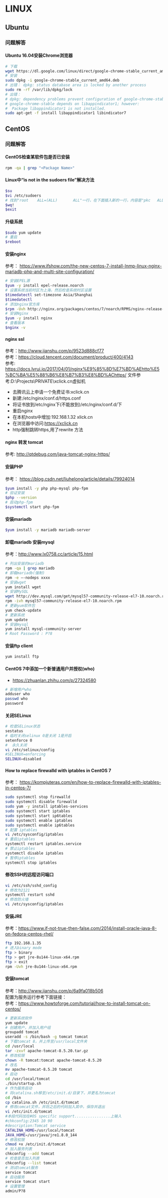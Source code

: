 # LINUX
## Ubuntu
### 问题解答
#### Ubuntu 16.04安装Chrome浏览器
```bash
# 下载
wget https://dl.google.com/linux/direct/google-chrome-stable_current_amd64.deb
# 安装
sudo dpkg -i google-chrome-stable_current_amd64.deb
# 出错： dpkg: status database area is locked by another process
sudo rm -rf /var/lib/dpkg/lock
# 出错： 
# dpkg: dependency problems prevent configuration of google-chrome-stable:
# google-chrome-stable depends on libappindicator1; however:
#  Package libappindicator1 is not installed.
sudo apt-get -f install libappindicator1 libindicator7
```


## CentOS
### 问题解答
#### CentOS检查某软件包是否已安装
```bash
rpm -qa | grep "<Package Name>"
```

#### Linux中“is not in the sudoers file”解决方法
```bash
$su
$vi /etc/sudoers
# 找到"root    ALL=(ALL)       ALL"一行，在下面插入新的一行，内容是"pkc   ALL=(ALL)       ALL"
$wq!
$exit
```
#### 升级系统
```bash
$sudo yum update
# 重启
$reboot  
```

#### 安装nginx
参考： https://www.ifshow.com/the-new-centos-7-install-lnmp-linux-nginx-mariadb-php-and-multi-site-configuration/
```bash
# 安装EPEL源
$yum -y install epel-release.noarch
# 设置系统当前时区为上海，然后检查系统时区设置
$timedatectl set-timezone Asia/Shanghai
$timedatectl
# 添加nginx官方库
$rpm -Uvh http://nginx.org/packages/centos/7/noarch/RPMS/nginx-release-centos-7-0.el7.ngx.noarch.rpm
# 安装Nginx
$yum -y install nginx
# 查看版本
$nginx -v
```

#### nginx ssl
参考：http://www.jianshu.com/p/9523d888cf77   
参考：https://cloud.tencent.com/document/product/400/4143  
参考: https://docs.lvrui.io/2017/04/01/nginx%E9%85%8D%E7%BD%AEhttp%E5%BC%BA%E5%88%B6%E8%B7%B3%E8%BD%AChttps/
文件参考:D:\Projects\PRIVATE\xclick.cn虚拟机
* 去腾讯云上申请一个免费证书:xclick.cn
* 新建:/etc/nginx/conf.d/https.conf
* 将证书放到/etc/nginx下(不能放到)/etc/nginx/conf.d/下
* 重启nginx
* 在本机hosts中增加:192.168.1.32 xlick.cn
* 在浏览器中访问:https://xclick.cn
* http强制跳转https,用了rewrite 方法

#### nginx 转发 tomcat
参考: http://qtdebug.com/java-tomcat-nginx-https/

#### 安装PHP
参考： https://blog.csdn.net/liuhelong/article/details/79924014
```bash
$yum install -y php php-mysql php-fpm
# 验证安装
$php --version
# 启动php-fpm
$systemctl start php-fpm
```

#### 安装mariadb
```bash
$yum install -y mariadb mariadb-server
```  

#### 卸载mariadb 安装mysql
参考：http://www.lx0758.cc/article/15.html
```bash
# 列出安装的mariadb
rpm -qa | grep mariadb
# 卸载mariadb(强制)
rpm -e –-nodeps xxxx
# 安装wget
yum install wget
# 安装MySQL
wget http://dev.mysql.com/get/mysql57-community-release-el7-10.noarch.rpm
rpm -ivh mysql57-community-release-el7-10.noarch.rpm
# 更新yum软件包
yum check-update  
# 更新系统
yum update
# 安装mysql
yum install mysql-community-server
# Root Password : P?8
```

#### 安装ftp client
```bash
yum install ftp
```
#### CentOS 7中添加一个新普通用户并授权(who)
* https://zhuanlan.zhihu.com/p/27324580
```bash
# 新增用户who
adduser who
passwd who
password
```
#### 关闭SELinux
```bash
# 检查SELinux状态
sestatus
# 临时关闭selinux 0是关闭 1是开启
setenforce 0  
#  永久关闭
vi /etc/selinux/config
#SELINUX=enforcing
SELINUX=disabled
```  
#### How to replace firewalld with iptables in CentOS 7
参考： https://kompjuteras.com/en/how-to-replace-firewalld-with-iptables-in-centos-7/
```bash
sudo systemctl stop firewalld
sudo systemctl disable firewalld
sudo yum -y install iptables-services
sudo systemctl start iptables
sudo systemctl start ip6tables
sudo systemctl enable iptables
sudo systemctl enable ip6tables
# 配置 iptables
vi /etc/sysconfig/iptables
# 重启iptables
systemctl restart iptables.service
# 禁止iptables
systemctl disable iptables
# 暂停iptables
systemctl stop iptables
```  

 #### 修改SSH的远程访问端口
```bash
vi /etc/ssh/sshd_config
# 修改为2121
systemctl restart sshd
# 修改防火墙
vi /etc/sysconfig/iptables
``` 

#### 安装JRE
参考：https://www.if-not-true-then-false.com/2014/install-oracle-java-8-on-fedora-centos-rhel/
```bash
ftp 192.168.1.35
# 进入binary mode
ftp > binary
ftp > get jre-8u144-linux-x64.rpm
ftp > exit
rpm -Uvh jre-8u144-linux-x64.rpm
```

#### 安装tomcat
参考：http://www.jianshu.com/p/6a9fa018b506   
配置为服务运行参考下面链接：  
参考：https://www.howtoforge.com/tutorial/how-to-install-tomcat-on-centos/
```bash
# 更新系统软件
yum update
# 创建用户，并加入用户组
groupadd tomcat
useradd -s /bin/bash -g tomcat tomcat
# 下载tomcat 8，并上传至/usr/local文件夹
cd /usr/local
tar -zxvf apache-tomcat-8.5.20.tar.gz  
# 修改权限
chown -R tomcat:tomcat apache-tomcat-8.5.20
# 改名
mv apache-tomcat-8.5.20 tomcat
# 启动
cd /usr/local/tomcat
./bin/startup.sh
# 作为服务启动
# 将catalina.sh移至/etc/init.d/目录下，并更名为tomcat
cd /bin
cp catalina.sh /etc/init.d/tomcat
# 修改comcat文件，并将之后的代码加入其中，保存并退出
vi /etc/init.d/tomcat
#本段代码加在#OS specific support................上输入
#chkconfig:2345 10 90
#description:Tomcat service
CATALINA_HOME=/usr/local/tomcat
JAVA_HOME=/usr/java/jre1.8.0_144
# 修改权限
chmod +x /etc/init.d/tomcat
# 加入服务列表
chkconfig --add tomcat
# 检查是否加入列表
chkconfig --list tomcat
# 测试tomcat服务
service tomcat
# 启动服务
service tomcat start
# 设置管理
admin/P?8
```  






